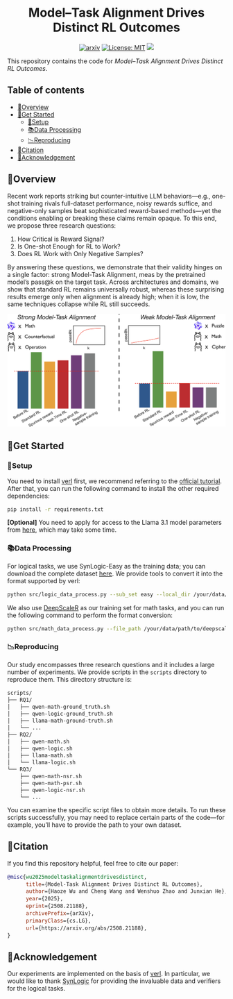 <div align="center">
    <h1>Model–Task Alignment Drives Distinct RL Outcomes</h1>


[![arxiv](https://img.shields.io/badge/Arxiv-todo-b31b1b.svg?logo=arXiv)](https://arxiv.org/abs/2508.21188) [![License: MIT](https://img.shields.io/badge/License-MIT-green.svg)](https://opensource.org/licenses/MIT) ![](https://img.shields.io/github/last-commit/hkust-nlp/model-task-align-rl?color=blue)
</div>

This repository contains the code for *Model–Task Alignment Drives Distinct RL Outcomes*. 

## Table of contents

- [🌟Overview](#overview)
- [👀Get Started](#Get-Started)
  - [🔧Setup](#Setup)
  - [📚Data Processing](#Data-Processing)
  - [📉Reproducing](#Reproducing)
- [🚩Citation](#Citation)
- [🌻Acknowledgement](#Acknowledgement)

## 🌟Overview

Recent work reports striking but counter-intuitive LLM behaviors—e.g., one-shot training rivals full-dataset performance, noisy rewards suffice, and negative-only samples beat sophisticated reward-based methods—yet the conditions enabling or breaking these claims remain opaque. To this end, we propose three research questions:

1. How Critical is Reward Signal?
2. Is One-shot Enough for RL to Work?
3. Does RL Work with Only Negative Samples?

By answering these questions, we demonstrate that their validity hinges on a single factor: strong Model-Task Alignment, meas by the pretrained model’s pass@k on the target task. Across architectures and domains, we show that standard RL remains universally robust, whereas these surprising results emerge only when alignment is already high; when it is low, the same techniques collapse while RL still succeeds.

<div align="center">
    <img src="assets/overview.png">
</div>

## 👀Get Started

### 🔧Setup

You need to install [verl](https://github.com/volcengine/verl) first, we recommend referring to the [official tutorial](https://verl.readthedocs.io/en/latest/start/install.html). After that, you can run the following command to install the other required dependencies:

```bash
pip install -r requirements.txt
```

**[Optional]** You need to apply for access to the Llama 3.1 model parameters from [here](https://huggingface.co/meta-llama/Llama-3.1-8B-Instruct), which may take some time.

### 📚Data Processing

For logical tasks, we use SynLogic-Easy as the training data; you can download the complete dataset [here](https://huggingface.co/datasets/MiniMaxAI/SynLogic). We provide tools to convert it into the format supported by verl:

```bash
python src/logic_data_process.py --sub_set easy --local_dir /your/data/path
```

We also use [DeepScaleR](https://huggingface.co/datasets/agentica-org/DeepScaleR-Preview-Dataset) as our training set for math tasks, and you can run the following command to perform the format conversion:

```bash
python src/math_data_process.py --file_path /your/data/path/to/deepscaler.json
```

### 📉Reproducing

Our study encompasses three research questions and it includes a large number of experiments. We provide scripts in the `scripts` directory to reproduce them. This directory structure is:

```
scripts/
├── RQ1/
│   ├── qwen-math-ground_truth.sh
│   ├── qwen-logic-ground_truth.sh
│   ├── llama-math-ground-truth.sh
│   └── ...
├── RQ2/
│   ├── qwen-math.sh
│   ├── qwen-logic.sh
│   ├── llama-math.sh
│   └── llama-logic.sh
└── RQ3/
    ├── qwen-math-nsr.sh
    ├── qwen-math-psr.sh
    ├── qwen-logic-nsr.sh
    └── ...
```

You can examine the specific script files to obtain more details. To run these scripts successfully, you may need to replace certain parts of the code—for example, you’ll have to provide the path to your own dataset.

## 🚩Citation

If you find this repository helpful, feel free to cite our paper:

```bibtex
@misc{wu2025modeltaskalignmentdrivesdistinct,
      title={Model-Task Alignment Drives Distinct RL Outcomes}, 
      author={Haoze Wu and Cheng Wang and Wenshuo Zhao and Junxian He},
      year={2025},
      eprint={2508.21188},
      archivePrefix={arXiv},
      primaryClass={cs.LG},
      url={https://arxiv.org/abs/2508.21188}, 
}
```

## 🌻Acknowledgement

Our experiments are implemented on the basis of [verl](https://github.com/volcengine/verl). In particular, we would like to thank [SynLogic](https://github.com/MiniMax-AI/SynLogic) for providing the invaluable data and verifiers for the logical tasks.
